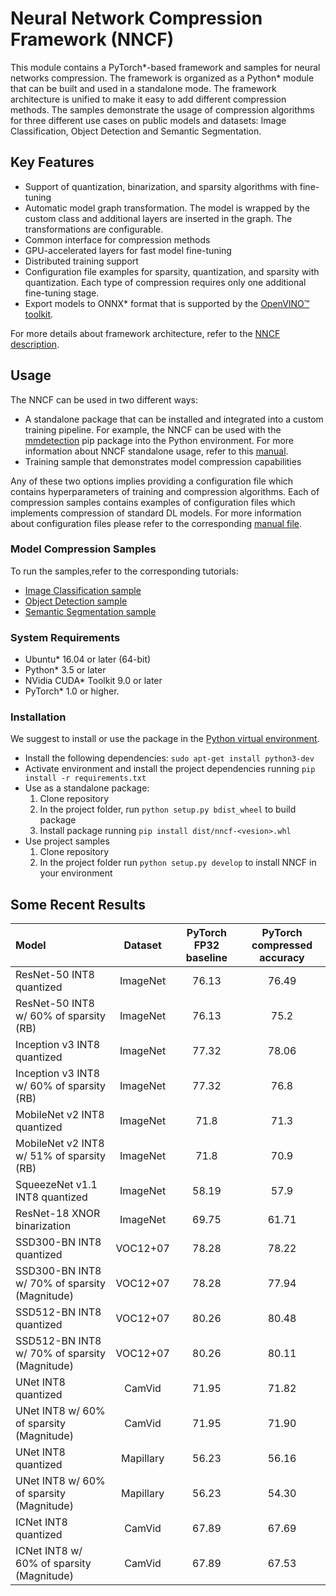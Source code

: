 # Neural Network Compression Framework (NNCF)

This module contains a PyTorch\*-based framework and samples for neural networks compression. The framework is organized as a Python\* module that can be built and used in a standalone mode. The framework architecture is unified to make it easy to add different compression methods. The samples demonstrate the usage of compression algorithms for three different use cases on public models and datasets: Image Classification, Object Detection and Semantic Segmentation.

## Key Features

- Support of quantization, binarization, and sparsity algorithms with fine-tuning
- Automatic model graph transformation. The model is wrapped by the custom class and additional layers are inserted in the graph. The transformations are configurable.
- Common interface for compression methods
- GPU-accelerated layers for fast model fine-tuning
- Distributed training support
- Configuration file examples for sparsity, quantization, and sparsity with quantization. Each type of compression requires only one additional fine-tuning stage.
- Export models to ONNX\* format that is supported by the [OpenVINO&trade; toolkit](https://github.com/opencv/dldt).

For more details about framework architecture, refer to  the [NNCF description](nncf/README.md).

## Usage

The NNCF can be used in two different ways:
- A standalone package that can be installed and integrated into a custom training pipeline. For example, the NNCF can be used with the [mmdetection](https://github.com/open-mmlab/mmdetection) pip package into the Python environment. For more information about NNCF standalone usage, refer to this [manual](./docs/PackageUsage.md).
- Training sample that demonstrates model compression capabilities

Any of these two options implies providing a configuration file which contains hyperparameters of training and compression algorithms. Each of compression samples contains examples of configuration files which implements compression of standard DL models. For more information about configuration files please refer to the corresponding [manual file](docs/Configuration.md).

### Model Compression Samples

To run the samples,refer to the corresponding tutorials:
- [Image Classification sample](examples/classification/README.md)
- [Object Detection sample](examples/object_detection/README.md)
- [Semantic Segmentation sample](examples/segmentation/README.md)

### System Requirements

- Ubuntu\* 16.04 or later (64-bit)
- Python\* 3.5 or later
- NVidia CUDA\* Toolkit 9.0 or later
- PyTorch\* 1.0 or higher.

### Installation

We suggest to install or use the package in the [Python virtual environment](https://docs.python.org/3/tutorial/venv.html).
- Install the following dependencies: `sudo apt-get install python3-dev`
- Activate environment and install the project dependencies running `pip install -r requirements.txt`
- Use as a standalone package:
   1. Clone repository
   2. In the project folder, run `python setup.py bdist_wheel` to build package
   3. Install package running `pip install dist/nncf-<vesion>.whl`
- Use project samples
   1. Clone repository
   2. In the project folder run `python setup.py develop` to install NNCF in your environment

## Some Recent Results

| Model | Dataset | PyTorch FP32 baseline | PyTorch compressed accuracy  |
| :-- | :-: | :-: | :-: |
| ResNet-50 INT8 quantized | ImageNet | 76.13 | 76.49 |
| ResNet-50 INT8 w/ 60% of sparsity (RB) | ImageNet | 76.13 | 75.2 |
| Inception v3 INT8 quantized | ImageNet | 77.32 | 78.06 |
| Inception v3 INT8 w/ 60% of sparsity (RB) | ImageNet | 77.32 | 76.8 |
| MobileNet v2 INT8 quantized | ImageNet | 71.8 | 71.3 |
| MobileNet v2 INT8 w/ 51% of sparsity (RB) | ImageNet | 71.8 | 70.9 |
| SqueezeNet v1.1 INT8 quantized | ImageNet | 58.19 | 57.9 |
| ResNet-18 XNOR binarization | ImageNet | 69.75 | 61.71 |
| SSD300-BN INT8 quantized | VOC12+07 | 78.28 | 78.22 |
| SSD300-BN INT8 w/ 70% of sparsity (Magnitude) | VOC12+07 | 78.28 | 77.94 |
| SSD512-BN INT8 quantized | VOC12+07 | 80.26 | 80.48 |
| SSD512-BN INT8 w/ 70% of sparsity (Magnitude) | VOC12+07 | 80.26 | 80.11 |
| UNet INT8 quantized | CamVid | 71.95 | 71.82 |
| UNet INT8 w/ 60% of sparsity (Magnitude) | CamVid | 71.95 | 71.90 |
| UNet INT8 quantized | Mapillary | 56.23 | 56.16 |
| UNet INT8 w/ 60% of sparsity (Magnitude) | Mapillary | 56.23 | 54.30 |
| ICNet INT8 quantized | CamVid | 67.89 | 67.69 |
| ICNet INT8 w/ 60% of sparsity (Magnitude) | CamVid | 67.89 | 67.53 |
